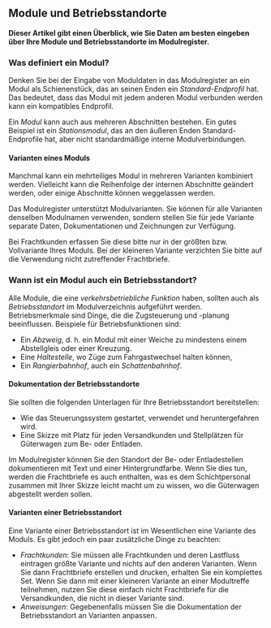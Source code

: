 ﻿## Module und Betriebsstandorte
**Dieser Artikel gibt einen Überblick, wie Sie Daten am besten eingeben
über Ihre Module und Betriebsstandorte im Modulregister.**

### Was definiert ein Modul?
Denken Sie bei der Eingabe von Moduldaten in das Modulregister an ein Modul
als Schienenstück, das an seinen Enden ein *Standard-Endprofil* hat.
Das bedeutet, dass das Modul mit jedem anderen Modul verbunden werden kann
ein kompatibles Endprofil.

 
Ein *Modul* kann auch aus mehreren Abschnitten bestehen.
Ein gutes Beispiel ist ein *Stationsmodul*, das an den äußeren Enden Standard-Endprofile hat,
aber nicht standardmäßige interne Modulverbindungen.

#### Varianten eines Moduls
Manchmal kann ein mehrteiliges Modul in mehreren Varianten kombiniert werden.
Vielleicht kann die Reihenfolge der internen Abschnitte geändert werden, oder einige Abschnitte können weggelassen werden.

Das Modulregister unterstützt Modulvarianten. Sie können für alle Varianten denselben Modulnamen verwenden,
sondern stellen Sie für jede Variante separate Daten, Dokumentationen und Zeichnungen zur Verfügung.

Bei Frachtkunden erfassen Sie diese bitte nur in der größten bzw. Vollvariante Ihres Moduls.
Bei der kleineren Variante verzichten Sie bitte auf die Verwendung nicht zutreffender Frachtbriefe.

### Wann ist ein Modul auch ein Betriebsstandort?
Alle Module, die eine *verkehrsbetriebliche Funktion* haben, sollten auch als *Betriebsstandort* im Modulverzeichnis aufgeführt werden.
Betriebsmerkmale sind Dinge, die die Zugsteuerung und -planung beeinflussen.
Beispiele für Betriebsfunktionen sind:
- Ein *Abzweig*, d. h. ein Modul mit einer Weiche zu mindestens einem Abstellgleis oder einer Kreuzung.
- Eine *Haltestelle*, wo Züge zum Fahrgastwechsel halten können,
- Ein *Rangierbahnhof*, auch ein *Schattenbahnhof*.

#### Dokumentation der Betriebsstandorte
Sie sollten die folgenden Unterlagen für Ihre Betriebsstandort bereitstellen:
- Wie das Steuerungssystem gestartet, verwendet und heruntergefahren wird.
- Eine Skizze mit Platz für jeden Versandkunden und Stellplätzen für Güterwagen zum Be- oder Entladen.

Im Modulregister können Sie den Standort der Be- oder Entladestellen dokumentieren
mit Text und einer Hintergrundfarbe.
Wenn Sie dies tun, werden die Frachtbriefe es auch enthalten,
was es dem Schichtpersonal zusammen mit Ihrer Skizze leicht macht
um zu wissen, wo die Güterwagen abgestellt werden sollen.


#### Varianten einer Betriebsstandort
Eine Variante einer Betriebsstandort ist im Wesentlichen eine Variante des Moduls.
Es gibt jedoch ein paar zusätzliche Dinge zu beachten:
- *Frachtkunden*: Sie müssen alle Frachtkunden und deren Lastfluss eintragen
größte Variante und nichts auf den anderen Varianten.
Wenn Sie dann Frachtbriefe erstellen und drucken, erhalten Sie ein komplettes Set.
Wenn Sie dann mit einer kleineren Variante an einer Modultreffe teilnehmen, nutzen Sie diese einfach nicht
Frachtbriefe für die Versandkunden, die nicht in dieser Variante sind.
- *Anweisungen*: Gegebenenfalls müssen Sie die Dokumentation der Betriebsstandort an Varianten anpassen.

